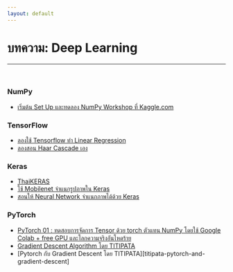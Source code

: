 ```yaml
---
layout: default
---
```


# บทความ: Deep Learning

---

<br>

### **NumPy**

- [เริ่มต้น Set Up และทดลอง NumPy Workshop ที่ Kaggle.com][setup-numpy-on-kaggle]

[setup-numpy-on-kaggle]: https://thaikeras.com/2018/setup-kaggle-workshop/

### **TensorFlow**

- [ลองใช้ Tensorflow ทำ Linear Regression][nonthakon-tensorflow-lin-reg]
- [ลองสอน Haar Cascade เอง][nonthakon-haar-cascade]

[nonthakon-haar-cascade]: https://medium.com/@nonthakon/%E0%B8%A5%E0%B8%AD%E0%B8%87%E0%B8%AA%E0%B8%AD%E0%B8%99-haar-cascade-%E0%B9%80%E0%B8%AD%E0%B8%87-9bfb6cc64312
[nonthakon-tensorflow-lin-reg]: https://medium.com/@nonthakon/%E0%B8%A5%E0%B8%AD%E0%B8%87%E0%B9%83%E0%B8%8A%E0%B9%89-tensorflow-%E0%B8%97%E0%B8%B3-linear-regression-f9e05d734441

### **Keras**

- [ThaiKERAS][thai-keras]
- [ใช้ Mobilenet จำแนกรูปภาพใน Keras][nonthakon-mobilenet-pic-keras]
- [สอนให้ Neural Network จำแนกภาพได้ด้วย Keras][neural-network-classify-pic-keras]

[thai-keras]: https://thaikeras.com/
[nonthakon-mobilenet-pic-keras]: https://medium.com/@nonthakon/%E0%B9%83%E0%B8%8A%E0%B9%89-mobilenet-%E0%B8%88%E0%B8%B3%E0%B9%81%E0%B8%99%E0%B8%81%E0%B8%A3%E0%B8%B9%E0%B8%9B%E0%B8%A0%E0%B8%B2%E0%B8%9E%E0%B9%83%E0%B8%99-keras-232f5a62e625
[neural-network-classify-pic-keras]: https://medium.com/@nonthakon/%E0%B8%AA%E0%B8%AD%E0%B8%99%E0%B9%83%E0%B8%AB%E0%B9%89-neural-network-%E0%B8%88%E0%B8%B3%E0%B9%81%E0%B8%99%E0%B8%81%E0%B8%A0%E0%B8%B2%E0%B8%9E%E0%B9%84%E0%B8%94%E0%B9%89%E0%B8%94%E0%B9%89%E0%B8%A7%E0%B8%A2-keras-5749d1e7624c

### **PyTorch**

- [PyTorch 01 : ทดสอบการจัดการ Tensor ด้วย torch ตัวแทน NumPy โดยใช้ Google Colab + free GPU และโลกความจริงอันโหดร้าย][pytorch-01-exp]
- [Gradient Descent Algorithm โดย TITIPATA][titipata-gradient-descent-part1]
- [Pytorch กับ Gradient Descent โดย TITIPATA][titipata-pytorch-and-gradient-descent]

[pytorch-01-exp]: https://medium.com/@paripoltoopiroh/pytorch-%E0%B8%97%E0%B8%94%E0%B8%AA%E0%B8%AD%E0%B8%9A%E0%B8%81%E0%B8%B2%E0%B8%A3%E0%B9%83%E0%B8%8A%E0%B9%89%E0%B8%87%E0%B8%B2%E0%B8%99-tensor-torch-%E0%B8%95%E0%B8%B1%E0%B8%A7%E0%B9%81%E0%B8%97%E0%B8%99-numpy-%E0%B8%94%E0%B9%89%E0%B8%A7%E0%B8%A2-google-colab-with-free-5b58b1836369
[titipata-gradient-descent-part1]: https://tupleblog.github.io/gradient-descent-part1/
[titipata-pytorch-and-gradient-descent-part2]: https://tupleblog.github.io/gradient-descent-part2/
